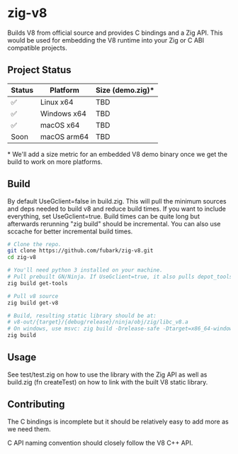 # zig-v8

Builds V8 from official source and provides C bindings and a Zig API. This would be used for embedding the V8 runtime into your Zig or C ABI compatible projects.

## Project Status

| Status | Platform | Size (demo.zig)* |
| ------ | -------- | -------- |
| ✅ | Linux x64 | TBD |
| ✅ | Windows x64 | TBD |
| ✅ | macOS x64 | TBD |
| Soon | macOS arm64 | TBD |

\* We'll add a size metric for an embedded V8 demo binary once we get the build to work on more platforms.

## Build
By default UseGclient=false in build.zig. This will pull the minimum sources and deps needed to build v8 and reduce build times.
If you want to include everything, set UseGclient=true. Build times can be quite long but afterwards rerunning "zig build" should be incremental. You can also use sccache for better incremental build times.

```sh
# Clone the repo.
git clone https://github.com/fubark/zig-v8.git
cd zig-v8

# You'll need python 3 installed on your machine.
# Pull prebuilt GN/Ninja. If UseGclient=true, it also pulls depot_tools.
zig build get-tools

# Pull v8 source
zig build get-v8

# Build, resulting static library should be at:
# v8-out/{target}/{debug/release}/ninja/obj/zig/libc_v8.a
# On windows, use msvc: zig build -Drelease-safe -Dtarget=x86_64-windows-msvc.
zig build
```

## Usage

See test/test.zig on how to use the library with the Zig API as well as build.zig (fn createTest) on how to link with the built V8 static library.

## Contributing

The C bindings is incomplete but it should be relatively easy to add more as we need them.

C API naming convention should closely follow the V8 C++ API.
